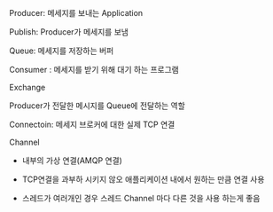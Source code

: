 Producer: 메세지를 보내는 Application

Publish: Producer가 메세지를 보냄

Queue: 메세지를 저장하는 버퍼

Consumer : 메세지를 받기 위해 대기 하는 프로그램



Exchange

Producer가 전달한 메시지를 Queue에 전달하는 역할





Connectoin: 메세지 브로커에 대한 실제 TCP 연결



Channel

- 내부의 가상 연결(AMQP 연결)

- TCP연결을 과부하 시키지 않오 애플리케이션 내에서 원하는 만큼 연결 사용

- 스레드가 여러개인 경우 스레드 Channel 마다 다른 것을 사용 하는게 좋음

  



